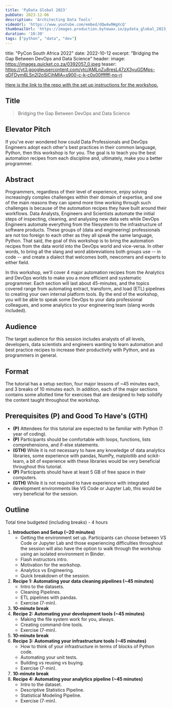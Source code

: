 ```yaml
---
title: 'PyData Global 2023'
pubDate: 2023-12-06
description: 'Architecting Data Tools'
videoUrl: 'https://www.youtube.com/embed/dQw4w9WgXcQ'
thumbnailUrl: 'https://images.production.bytewax.io/pydata_global_2023_519c788d2c.png'
duration: '10:30'
tags: ["python", "data", "dev"]
---
```

title: "PyCon South Africa 2022"
date: 2022-10-12
excerpt: "Bridging the Gap Between DevOps and Data Science"
header:
  image: https://images.quicket.co.za/0392057_0.jpeg
  teaser: https://yt3.googleusercontent.com/ytc/AMLnZu8resL47zX3yuGDMps-qDFDym6LSn2l2oSiCjhMlA=s900-c-k-c0x00ffffff-no-rj


[Here is the link to the repo with the set up instructions for the workshop.](https://github.com/ramonpzg/pycon-za2022-analytics-devops)



## Title

> Bridging the Gap Between DevOps and Data Science

## Elevator Pitch

If you've ever wondered how could Data Professionals and DevOps Engineers adopt each other's best
practices in their common language, Python, then this workshop is for you. The goal is to teach
you the best automation recipes from each discipline and, ultimately, make you a better programmer.

## Abstract

Programmers, regardless of their level of experience, enjoy solving increasingly complex challenges
within their domain of expertise, and one of the main reasons they can spend more time working
through such challenges is because of the automation recipes they have built around their workflows.
Data Analysts, Engineers and Scientists automate the initial steps of inspecting, cleaning, and
analysing new data sets while DevOps Engineers automate everything from the filesystem to the
infrastructure of software products. These groups of (data and engineering) professionals are not
too foreign to each other as they all speak the same language, Python. That said, the goal of this
workshop is to bring the automation recipes from the data world into the DevOps world and
vice-versa. In other words, to bring all the slang and word abbreviations both groups use -- in code -- and create a dialect that welcomes both, newcomers and experts to either field.

In this workshop, we'll cover 4 major automation recipes from the Analytics and DevOps worlds to make you a more efficient and systematic programmer. Each section will last about 45-minutes, and the topics covered range from automating extract, transform, and load (ETL) pipelines to creating your own internal platform tools. By the end of the workshop, you will be able to speak some DevOps to your data professional colleagues, and some analytics to your engineering team (slang words included).

## Audience
The target audience for this session includes analysts of all levels, developers, data scientists and engineers wanting to learn automation and best practice recipes to increase their productivity with Python, and as programmers in general.

## Format
The tutorial has a setup section, four major lessons of ~45 minutes each, and 3 breaks of 10 minutes each. In addition, each of the major sections contains some allotted time for exercises that are designed to help solidify the content taught throughout the workshop.

## Prerequisites (P) and Good To Have's (GTH)

- **(P)** Attendees for this tutorial are expected to be familiar with Python (1 year of coding). 
- **(P)** Participants should be comfortable with loops, functions, lists comprehensions, and if-else statements.
- **(GTH)** While it is not necessary to have any knowledge of data analytics libraries, some experience with pandas, NumPy, matplotlib and scikit-learn, a bit of experience with these libraries would be very beneficial throughout this tutorial.
- **(P)** Participants should have at least 5 GB of free space in their computers.
- **(GTH)** While it is not required to have experience with integrated development environments like VS Code or Jupyter Lab, this would be very beneficial for the session.

## Outline

Total time budgeted (including breaks) - 4 hours

1. **Introduction and Setup (~20 minutes)**
   - Getting the environment set up. Participants can choose between VS Code or Jupyter Lab and those experiencing difficulties throughout the session will also have the option to walk through the workshop using an isolated environment in Binder.
   - Flash instructors intro.
   - Motivation for the workshop.
   - Analytics vs Engineering.
   - Quick breakdown of the session.
2. **Recipe 1: Automating your data cleaning pipelines (~45 minutes)**
   - Intro to the datasets.
   - Cleaning Pipelines.
   - ETL pipelines with pandas.
   - Exercise (7-min).
3. **10-minute break**
4. **Recipe 2: Automating your development tools (~45 minutes)**
   - Making the file system work for you, always.
   - Creating command-line tools.
   - Exercise (7-min).
5. **10-minute break**
6. **Recipe 3: Automating your infrastructure tools (~45 minutes)**
   - How to think of your infrastructure in terms of blocks of Python code.
   - Automating your unit tests.
   - Building vs reusing vs buying.
   - Exercise (7-min).
7. **10-minute break**
8. **Recipe 4: Automating your analytics pipeline (~45 minutes)**
   - Intro to the dataset.
   - Descriptive Statistics Pipeline.
   - Statistical Modeling Pipeline.
   - Exercise (7-min).

